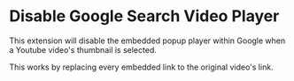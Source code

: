# Disable Google Search Video Player

This extension will disable the embedded popup player within Google when a Youtube video's thumbnail is selected.

This works by replacing every embedded link to the original video's link.